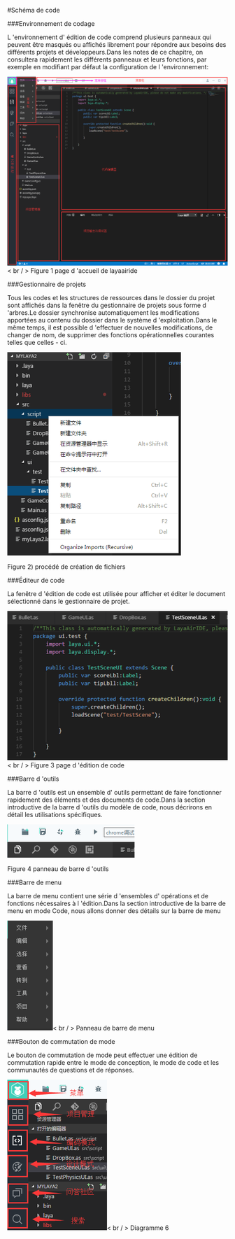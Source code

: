 #Schéma de code



 



###Environnement de codage

L 'environnement d' édition de code comprend plusieurs panneaux qui peuvent être masqués ou affichés librement pour répondre aux besoins des différents projets et développeurs.Dans les notes de ce chapitre, on consultera rapidement les différents panneaux et leurs fonctions, par exemple en modifiant par défaut la configuration de l 'environnement:

![blob.png](img/1.png)< br / >
Figure 1 page d 'accueil de layaairide



###Gestionnaire de projets

Tous les codes et les structures de ressources dans le dossier du projet sont affichés dans la fenêtre du gestionnaire de projets sous forme d 'arbres.Le dossier synchronise automatiquement les modifications apportées au contenu du dossier dans le système d 'exploitation.Dans le même temps, il est possible d 'effectuer de nouvelles modifications, de changer de nom, de supprimer des fonctions opérationnelles courantes telles que celles - ci.

![blob.png](img/2.png)<br/>

Figure 2) procédé de création de fichiers



 



###Éditeur de code

La fenêtre d 'édition de code est utilisée pour afficher et éditer le document sélectionné dans le gestionnaire de projet.

![blob.png](img/3.png)< br / >
Figure 3 page d 'édition de code



###Barre d 'outils

La barre d 'outils est un ensemble d' outils permettant de faire fonctionner rapidement des éléments et des documents de code.Dans la section introductive de la barre d 'outils du modèle de code, nous décrirons en détail les utilisations spécifiques.



 ![blob.png](img/4.png)<br/>

Figure 4 panneau de barre d 'outils



 







###Barre de menu

La barre de menu contient une série d 'ensembles d' opérations et de fonctions nécessaires à l 'édition.Dans la section introductive de la barre de menu en mode Code, nous allons donner des détails sur la barre de menu

![blob.png](img/5.png)< br / >
Panneau de barre de menu



 







###Bouton de commutation de mode

Le bouton de commutation de mode peut effectuer une édition de commutation rapide entre le mode de conception, le mode de code et les communautés de questions et de réponses.

![blob.png](img/6.png)< br / >
Diagramme 6